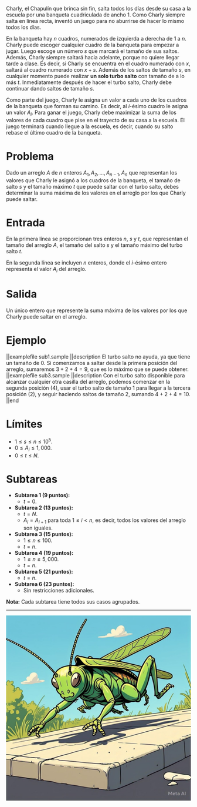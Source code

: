 Charly, el Chapulín que brinca sin fin, salta todos los días desde su casa a la escuela por una banqueta cuadriculada de ancho $1$. Como Charly siempre salta en línea recta, inventó un juego para no aburrirse de hacer lo mismo todos los días.

En la banqueta hay $n$ cuadros, numerados de izquierda a derecha de $1$ a $n$. Charly puede escoger cualquier cuadro de la banqueta para empezar a jugar. Luego escoge un número $s$ que marcará el tamaño de sus saltos. Además, Charly siempre saltará hacia adelante, porque no quiere llegar tarde a clase. Es decir, si Charly se encuentra en el cuadro numerado con $x$, saltará al cuadro numerado con $x+s$. Además de los saltos de tamaño $s$, en cualquier momento puede realizar **un solo turbo salto** con tamaño de a lo más $t$. Inmediatamente después de hacer el turbo salto, Charly debe continuar dando saltos de tamaño $s$.

Como parte del juego, Charly le asigna un valor a cada uno de los cuadros de la banqueta que forman su camino. Es decir, al $i$-ésimo cuadro le asigna un valor $A_i$. Para ganar el juego, Charly debe maximizar la suma de los valores de cada cuadro que pise en el trayecto de su casa a la escuela. El juego terminará cuando llegue a la escuela, es decir, cuando su salto rebase el último cuadro de la banqueta.

# Problema

Dado un arreglo $A$ de $n$ enteros $A_1, A_2, ..., A_{n-1}, A_n$ que representan los valores que Charly le asignó a los cuadros de la banqueta, el tamaño de salto $s$ y el tamaño máximo $t$ que puede saltar con el turbo salto, debes determinar la suma máxima de los valores en el arreglo por los que Charly puede saltar.

# Entrada

En la primera línea se proporcionan tres enteros $n$, $s$ y $t$, que representan el tamaño del arreglo $A$, el tamaño del salto $s$ y el tamaño máximo del turbo salto $t$.

En la segunda línea se incluyen $n$ enteros, donde el $i$-ésimo entero representa el valor $A_i$ del arreglo.

# Salida

Un único entero que represente la suma máxima de los valores por los que Charly puede saltar en el arreglo.

# Ejemplo

||examplefile
sub1.sample
||description
El turbo salto no ayuda, ya que tiene un tamaño de $0$. Si comenzamos a saltar desde la primera posición del arreglo, sumaremos $3 + 2 + 4 = 9$, que es lo máximo que se puede obtener.
||examplefile
sub3.sample
||description
Con el turbo salto disponible para alcanzar cualquier otra casilla del arreglo, podemos comenzar en la segunda posición ($4$), usar el turbo salto de tamaño $1$ para llegar a la tercera posición ($2$), y seguir haciendo saltos de tamaño $2$, sumando $4 + 2 + 4 = 10$.
||end

# Límites

- $1 \leq s \leq n \leq 10^5$.
- $0 \leq A_i \leq 1,000$.
- $0 \leq t \leq N$.

# Subtareas

- **Subtarea 1 (9 puntos):**
  - $t = 0$.
- **Subtarea 2 (13 puntos):**
  - $t = N$.
  - $A_i = A_{i+1}$ para toda $1 \leq i < n$, es decir, todos los valores del arreglo son iguales.
- **Subtarea 3 (15 puntos):**
  - $1 \leq n \leq 100$.
  - $t = n$.
- **Subtarea 4 (19 puntos):**
  - $1 \leq n \leq 5,000$.
  - $t = n$.
- **Subtarea 5 (21 puntos):**
  - $t = n$.
- **Subtarea 6 (23 puntos):**
  - Sin restricciones adicionales.

**Nota:** Cada subtarea tiene todos sus casos agrupados.

---

![](chapulin.jpeg 'Charly, el Chapulín que brinca sin fin.')
